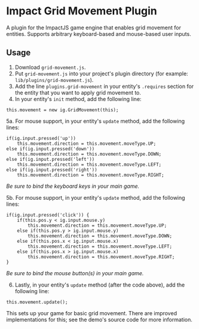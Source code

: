 Impact Grid Movement Plugin
===
A plugin for the ImpactJS game engine that enables grid movement for entities. Supports arbitrary keyboard-based and mouse-based user inputs.


Usage
---
1. Download `grid-movement.js`.
2. Put `grid-movement.js` into your project's plugin directory (for example: `lib/plugins/grid-movement.js`).
3. Add the line `plugins.grid-movement` in your entity's `.requires` section for the entity that you want to apply grid movement to.
4. In your entity's `init` method, add the following line:

```
this.movement = new ig.GridMovement(this);
```

5a. For mouse support, in your entity's `update` method, add the following lines:

```
if(ig.input.pressed('up'))
    this.movement.direction = this.movement.moveType.UP;
else if(ig.input.pressed('down'))
    this.movement.direction = this.movement.moveType.DOWN;
else if(ig.input.pressed('left'))
    this.movement.direction = this.movement.moveType.LEFT;
else if(ig.input.pressed('right'))
    this.movement.direction = this.movement.moveType.RIGHT;
```

*Be sure to bind the keyboard keys in your main game.*

5b. For mouse support, in your entity's `update` method, add the following lines:

```
if(ig.input.pressed('click')) {
    if(this.pos.y < ig.input.mouse.y)
        this.movement.direction = this.movement.moveType.UP;
    else if(this.pos.y > ig.input.mouse.y)
        this.movement.direction = this.movement.moveType.DOWN;
    else if(this.pos.x < ig.input.mouse.x)
        this.movement.direction = this.movement.moveType.LEFT;
    else if(this.pos.x > ig.input.mouse.x)
        this.movement.direction = this.movement.moveType.RIGHT;
}
```

*Be sure to bind the mouse button(s) in your main game.*

6. Lastly, in your entity's `update` method (after the code above), add the following line:

```
this.movement.update();
```

This sets up your game for basic grid movement. There are improved implementations for this; see the demo's source code for more information.
